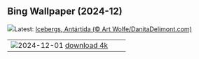 ## Bing Wallpaper (2024-12)
![](https://www.bing.com/th?id=OHR.IcebergsAntarctica_PT-BR8796328683_UHD.jpg&w=1000)Latest: [Icebergs, Antártida (© Art Wolfe/DanitaDelimont.com)](https://www.bing.com/th?id=OHR.IcebergsAntarctica_PT-BR8796328683_UHD.jpg)

|      |      |      |
| :----: | :----: | :----: |
|![](https://www.bing.com/th?id=OHR.KilchurnAutumn_PT-BR7553426712_UHD.jpg&pid=hp&w=384&h=216&rs=1&c=4)2024-12-01 [download 4k](https://www.bing.com/th?id=OHR.KilchurnAutumn_PT-BR7553426712_UHD.jpg)|